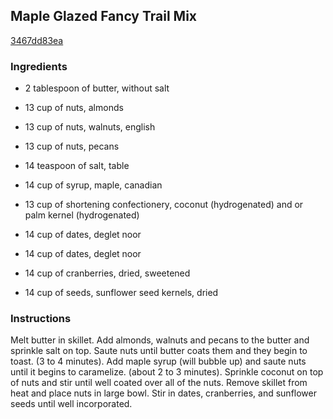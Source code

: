 ## Maple Glazed Fancy Trail Mix

[3467dd83ea](http://www.food.com/recipe/maple-glazed-fancy-trail-mix-264858)

### Ingredients

 - 2 tablespoon of butter, without salt

 - 13 cup of nuts, almonds

 - 13 cup of nuts, walnuts, english

 - 13 cup of nuts, pecans

 - 14 teaspoon of salt, table

 - 14 cup of syrup, maple, canadian

 - 13 cup of shortening confectionery, coconut (hydrogenated) and or palm kernel (hydrogenated)

 - 14 cup of dates, deglet noor

 - 14 cup of dates, deglet noor

 - 14 cup of cranberries, dried, sweetened

 - 14 cup of seeds, sunflower seed kernels, dried

### Instructions

Melt butter in skillet. Add almonds, walnuts and pecans to the butter and sprinkle salt on top. Saute nuts until butter coats them and they begin to toast. (3 to 4 minutes). Add maple syrup (will bubble up) and saute nuts until it begins to caramelize. (about 2 to 3 minutes). Sprinkle coconut on top of nuts and stir until well coated over all of the nuts. Remove skillet from heat and place nuts in large bowl. Stir in dates, cranberries, and sunflower seeds until well incorporated.